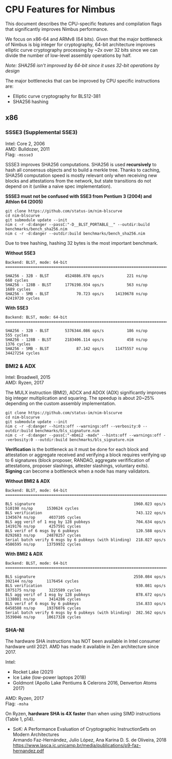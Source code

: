 # CPU Features for Nimbus

This document describes the CPU-specific features and compilation flags that significantly improves Nimbus performance.

We focus on x86-64 and ARMv8 (64 bits).
Given that the major bottleneck of Nimbus is big integer for cryptography, 64-bit architecture improves elliptic curve cryptography processing by ~2x over 32 bits since we can divide the number of low-level assembly operations by half.

_Note: SHA256 isn't improved by 64-bit since it uses 32-bit operations by design_

The major bottlenecks that can be improved by CPU specific instructions are:
- Elliptic curve cryptography for BLS12-381
- SHA256 hashing

## x86

### SSSE3 (Supplemental SSE3)

Intel: Core 2, 2006\
AMD: Bulldozer, 2011\
Flag: `-mssse3`

SSSE3 improves SHA256 computations. SHA256 is used **recursively** to hash all consensus objects and to build a merkle tree.
Thanks to caching, SHA256 computation speed is mostly relevant only when receiving new blocks and attestations from the network, but state transitions do not depend on it (unlike a naive spec implementation).

**SSSE3 must not be confused with SSE3 from Pentium 3 (2004) and Athlon 64 (2005)**

```
git clone https://github.com/status-im/nim-blscurve
cd nim-blscurve
git submodule update --init
nim c -r -d:danger --passC:"-D__BLST_PORTABLE__" --outdir:build benchmarks/bench_sha256.nim
nim c -r -d:danger --outdir:build benchmarks/bench_sha256.nim
```

Due to tree hashing, hashing 32 bytes is the most important benchmark.

**Without SSE3**
```
Backend: BLST, mode: 64-bit
==================================================================================

SHA256 - 32B - BLST       4524886.878 ops/s          221 ns/op          660 cycles
SHA256 - 128B - BLST      1776198.934 ops/s          563 ns/op         1689 cycles
SHA256 - 5MB - BLST            70.723 ops/s     14139678 ns/op     42419720 cycles
```
**With SSE3**

```
Backend: BLST, mode: 64-bit
==================================================================================

SHA256 - 32B - BLST       5376344.086 ops/s          186 ns/op          555 cycles
SHA256 - 128B - BLST      2183406.114 ops/s          458 ns/op         1376 cycles
SHA256 - 5MB - BLST            87.142 ops/s     11475557 ns/op     34427254 cycles
```

### BMI2 & ADX

Intel: Broadwell, 2015\
AMD: Ryzen, 2017

The MULX instruction (BMI2), ADCX and ADOX (ADX) significantly improves big integer multiplication and squaring.
The speedup is about 20~25% depending on the custom assembly implementation.

```
git clone https://github.com/status-im/nim-blscurve
cd nim-blscurve
git submodule update --init
nim c -r -d:danger --hints:off --warnings:off --verbosity:0 --outdir:build benchmarks/bls_signature.nim
nim c -r -d:danger --passC:"-mbmi2 -madx" --hints:off --warnings:off --verbosity:0 --outdir:build benchmarks/bls_signature.nim
```

**Verification** is the bottleneck as it must be done for each block and attestation or aggregate received
and verifying a block requires verifying up to 6 signatures (block proposer, RANDAO, aggregate verifification of attestations, proposer slashings, attester slashings, voluntary exits).
**Signing** can become a bottleneck when a node has many validators.

**Without BMI2 & ADX**
```
Backend: BLST, mode: 64-bit
=============================================================================================================

BLS signature                                           1960.023 ops/s       510198 ns/op      1530624 cycles
BLS verification                                         743.122 ops/s      1345674 ns/op      4037105 cycles
BLS agg verif of 1 msg by 128 pubkeys                    704.634 ops/s      1419176 ns/op      4257591 cycles
BLS verif of 6 msgs by 6 pubkeys                         120.588 ops/s      8292683 ns/op     24878257 cycles
Serial batch verify 6 msgs by 6 pubkeys (with blinding)  218.027 ops/s      4586595 ns/op     13759932 cycles
```

**With BMI2 & ADX**
```
Backend: BLST, mode: 64-bit
=============================================================================================================

BLS signature                                           2550.084 ops/s       392144 ns/op      1176454 cycles
BLS verification                                         930.081 ops/s      1075175 ns/op      3225589 cycles
BLS agg verif of 1 msg by 128 pubkeys                    878.672 ops/s      1138081 ns/op      3414286 cycles
BLS verif of 6 msgs by 6 pubkeys                         154.833 ops/s      6458588 ns/op     19376076 cycles
Serial batch verify 6 msgs by 6 pubkeys (with blinding)  282.562 ops/s      3539046 ns/op     10617328 cycles
```

### SHA-NI

The hardware SHA instructions has NOT been available in Intel consumer hardware until 2021.
AMD has made it available in Zen architecture since 2017.

Intel:
- Rocket Lake (2021)
- Ice Lake (low-power laptops 2018)
- Goldmont (Apollo Lake Pentiums & Celerons 2016, Denverton Atoms 2017)

AMD: Ryzen, 2017\
Flag: `-msha`

On Ryzen, **hardware SHA is 4X faster** than when using SIMD instructions (Table 1, p14).

- SoK: A Performance Evaluation of Cryptographic InstructionSets on Modern Architectures\
  Armando Faz-Hernández, Julio López, Ana Karina D. S. de Oliveira, 2018\
  https://www.lasca.ic.unicamp.br/media/publications/p9-faz-hernandez.pdf
